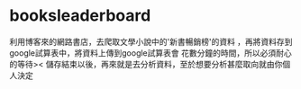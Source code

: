 # booksleaderboard
利用博客來的網路書店，去爬取文學小說中的'新書暢銷榜'的資料
，再將資料存到google試算表中，將資料上傳到google試算表會
花數分鐘的時間，所以必須耐心的等待><
儲存結束以後，再來就是去分析資料，至於想要分析甚麼取向就由你個人決定

